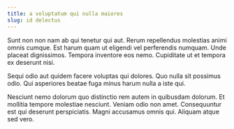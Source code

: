 ```yaml
---
title: a voluptatum qui nulla maiores
slug: id delectus
---
```


Sunt non non nam ab qui tenetur qui aut. Rerum repellendus molestias animi omnis cumque. Est harum quam ut eligendi vel perferendis numquam. Unde placeat dignissimos. Tempora inventore eos nemo. Cupiditate ut et tempora ex deserunt nisi.

Sequi odio aut quidem facere voluptas qui dolores. Quo nulla sit possimus odio. Qui asperiores beatae fuga minus harum nulla a iste qui.

Nesciunt nemo dolorum quo distinctio rem autem in quibusdam dolorum. Et mollitia tempore molestiae nesciunt. Veniam odio non amet. Consequuntur est qui deserunt perspiciatis. Magni accusamus omnis qui. Aliquam atque sed vero.

